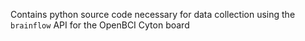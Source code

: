 Contains python source code necessary for data collection using the ```brainflow``` API for the OpenBCI Cyton board
